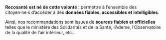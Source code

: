 **Recosanté est né de cette volonté** : permettre à l’ensemble des citoyen·ne·s d’accéder à des **données fiables, accessibles et intelligibles**.

Ainsi, nos recommandations sont issues de **sources fiables et officielles** telles que le ministère des Solidarités et de la Santé, l’Ademe, l’Observatoire de la qualité de l’air intérieur, etc...
